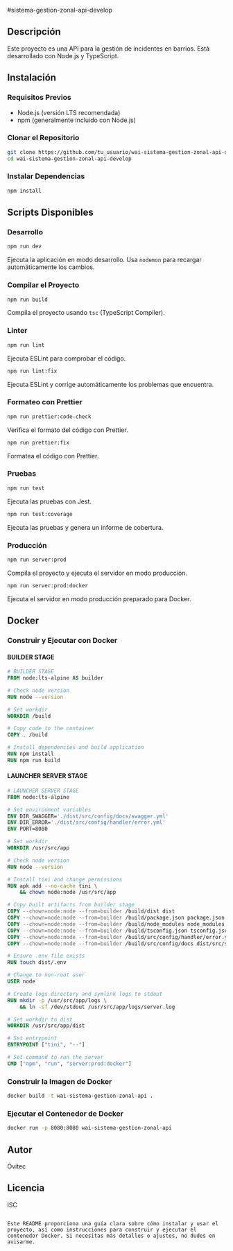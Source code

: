 #sistema-gestion-zonal-api-develop

## Descripción
Este proyecto es una API para la gestión de incidentes en barrios. Está desarrollado con Node.js y TypeScript.

## Instalación

### Requisitos Previos
- Node.js (versión LTS recomendada)
- npm (generalmente incluido con Node.js)

### Clonar el Repositorio
```bash
git clone https://github.com/tu_usuario/wai-sistema-gestion-zonal-api-develop.git
cd wai-sistema-gestion-zonal-api-develop
```

### Instalar Dependencias
```bash
npm install
```

## Scripts Disponibles

### Desarrollo
```bash
npm run dev
```
Ejecuta la aplicación en modo desarrollo. Usa `nodemon` para recargar automáticamente los cambios.

### Compilar el Proyecto
```bash
npm run build
```
Compila el proyecto usando `tsc` (TypeScript Compiler).

### Linter
```bash
npm run lint
```
Ejecuta ESLint para comprobar el código. 

```bash
npm run lint:fix
```
Ejecuta ESLint y corrige automáticamente los problemas que encuentra.

### Formateo con Prettier
```bash
npm run prettier:code-check
```
Verifica el formato del código con Prettier.

```bash
npm run prettier:fix
```
Formatea el código con Prettier.

### Pruebas
```bash
npm run test
```
Ejecuta las pruebas con Jest.

```bash
npm run test:coverage
```
Ejecuta las pruebas y genera un informe de cobertura.

### Producción
```bash
npm run server:prod
```
Compila el proyecto y ejecuta el servidor en modo producción.

```bash
npm run server:prod:docker
```
Ejecuta el servidor en modo producción preparado para Docker.

## Docker

### Construir y Ejecutar con Docker

#### BUILDER STAGE
```dockerfile
# BUILDER STAGE
FROM node:lts-alpine AS builder

# Check node version
RUN node --version

# Set workdir
WORKDIR /build

# Copy code to the container
COPY . /build

# Install dependencies and build application
RUN npm install
RUN npm run build
```

#### LAUNCHER SERVER STAGE
```dockerfile
# LAUNCHER SERVER STAGE
FROM node:lts-alpine

# Set environment variables
ENV DIR_SWAGGER='./dist/src/config/docs/swagger.yml'
ENV DIR_ERROR='./dist/src/config/handler/error.yml'
ENV PORT=8080

# Set workdir
WORKDIR /usr/src/app

# Check node version
RUN node --version

# Install tini and change permissions
RUN apk add --no-cache tini \
    && chown node:node /usr/src/app 

# Copy built artifacts from builder stage
COPY --chown=node:node --from=builder /build/dist dist
COPY --chown=node:node --from=builder /build/package.json package.json
COPY --chown=node:node --from=builder /build/node_modules node_modules
COPY --chown=node:node --from=builder /build/tsconfig.json tsconfig.json
COPY --chown=node:node --from=builder /build/src/config/handler/error.yml dist/src/shared/handler/error.yml
COPY --chown=node:node --from=builder /build/src/config/docs dist/src/shared/docs

# Ensure .env file exists
RUN touch dist/.env

# Change to non-root user
USER node 

# Create logs directory and symlink logs to stdout
RUN mkdir -p /usr/src/app/logs \
    && ln -sf /dev/stdout /usr/src/app/logs/server.log

# Set workdir to dist
WORKDIR /usr/src/app/dist

# Set entrypoint
ENTRYPOINT ["tini", "--"]

# Set command to run the server
CMD ["npm", "run", "server:prod:docker"]
```

### Construir la Imagen de Docker
```bash
docker build -t wai-sistema-gestion-zonal-api .
```

### Ejecutar el Contenedor de Docker
```bash
docker run -p 8080:8080 wai-sistema-gestion-zonal-api
```

## Autor
Ovitec

## Licencia
ISC
```

Este README proporciona una guía clara sobre cómo instalar y usar el proyecto, así como instrucciones para construir y ejecutar el contenedor Docker. Si necesitas más detalles o ajustes, no dudes en avisarme.
